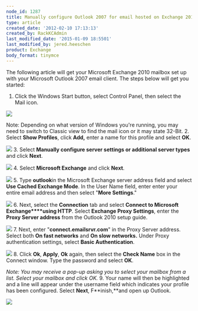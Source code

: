 ```yaml
---
node_id: 1287
title: Manually configure Outlook 2007 for email hosted on Exchange 2010
type: article
created_date: '2012-02-10 17:13:13'
created_by: RackKCAdmin
last_modified_date: '2015-01-09 18:5501'
last_modified_by: jered.heeschen
product: Exchange
body_format: tinymce
---
```


The following article will get your Microsoft Exchange 2010 mailbox set
up with your Microsoft Outlook 2007 email client. The steps below will
get you started: 
1. Click the Windows Start button, select Control Panel, then select
the Mail icon.

![](http://c965993.r93.cf2.rackcdn.com/(E%26A)Outlook2010ExchangeTwo.png) 

Note: Depending on what version of Windows you're running, you may need
to switch to Classic view to find the mail icon or it may state 32-Bit.
2. Select **Show Profiles**, click **Add,** enter a name for this
profile and select **OK**.

![](http://c965993.r93.cf2.rackcdn.com/(E%26A)Outlook2010Exchange4.png) 
3. Select **Manually configure server settings or additional server
types** and click **Next**.

![](http://c965993.r93.cf2.rackcdn.com/(E%26A)Outlook2010Exchange50.png) 
4. Select **Microsoft Exchange** and click **Next**.

![](http://c965993.r93.cf2.rackcdn.com/(E%26A)Outlook2010Exchange6.png) 
5. Type **outlook**in the Microsoft Exchange server address field and
select **Use Cached Exchange Mode**. In the User Name field, enter enter
your entire email address and then select "**More Settings**."

![](http://c4413634.r34.cf2.rackcdn.com/(E%26A)Outlook2010WithExchange2010.png) 
6. Next, select the **Connection** tab and select **Connect to
Microsoft Exchange****using HTTP**. Select **Exchange Proxy Settings**,
enter the **Proxy Server address** from the Outlook 2010 setup guide.

![](http://c965993.r93.cf2.rackcdn.com/(E%26A)Outlook2010Exchange8.png) 
7. Next, enter "**connect.emailsrvr.com**" in the Proxy Server address.
Select both **On fast networks** and **On slow networks.** Under Proxy
authentication settings, select **Basic Authentication**.

![](http://c4413634.r34.cf2.rackcdn.com/(E%26A)Outlook2010WithExchange20102.png) 
8. Click **Ok**, **Apply**, **Ok** again, then select the **Check
Name** box in the Connect window. Type the password and select **OK**.

*Note: You may receive a pop-up asking you to select your mailbox from a
list. Select your mailbox and click OK.* 
9. Your name will then be highlighted and a line will appear under the
username field which indicates your profile has been configured. Select
**Next**, F**inish,**and open up Outlook.

![](/knowledge_center/sites/default/files/field/image/image8.png)

